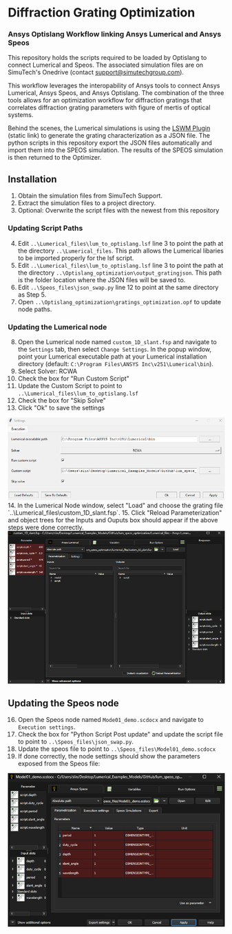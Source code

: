 # Diffraction Grating Optimization
### Ansys Optislang Workflow linking Ansys Lumerical and Ansys Speos 

This repository holds the scripts required to be loaded by Optislang to connect Lumerical and Speos.
The associated simulation files are on SimuTech's Onedrive (contact support@simutechgroup.com).

This workflow leverages the interopability of Ansys tools to connect Ansys Lumerical, Ansys Speos, and Ansys Optislang. The combination of the three tools allows for an optimization workflow for diffraction gratings that correlates diffraction grating parameters with figure of mertis of optical systems.

Behind the scenes, the Lumerical simulations is using the [LSWM Plugin](https://optics.ansys.com/hc/en-us/articles/18427154870803-Lumerical-Sub-Wavelength-Model-plugin-Usage-in-Zemax-OpticStudio) (static link) to generate the grating characterization as a JSON file. The python scripts in this repository export the JSON files automatically and import them into the SPEOS simulation. The results of the SPEOS simulation is then returned to the Optimizer.

## Installation
1. Obtain the simulation files from SimuTech Support.
2. Extract the simulation files to a project directory.
3. Optional: Overwrite the script files with the newest from this repository

### Updating Script Paths
4. Edit `..\Lumerical_files\lum_to_optislang.lsf` line 3 to point the path at the directory `..\Lumerical_files`. This path allows the Lumerical libaries to be imported properly for the lsf script.
5. Edit `..\Lumerical_files\lum_to_optislang.lsf` line 3 to point the path at the directory `..\Optislang_optimization\output_gratingjson`. This path is the folder location where the JSON files will be saved to.
6. Edit `..\Speos_files\json_swap.py` line 12 to point at the same directory as Step 5.
7. Open `..\Optislang_optimization\gratings_optimization.opf` to update node paths.

### Updating the Lumerical node
8. Open the Lumerical node named `custom_1D_slant.fsp` and navigate to the `Settings` tab, then select `Change Settings`. In the popup window, point your Lumerical executable path at your Lumerical installation directory (default: `C:\Program Files\ANSYS Inc\v251\Lumerical\bin`).
9. Select Solver: RCWA
10. Check the box for "Run Custom Script"
11. Update the Custom Script to point to `..\Lumerical_files\lum_to_optislang.lsf`
12. Check the box for "Skip Solve"
13. Click "Ok" to save the settings
<img alt="Lumerical Settings" width="800px" src="/readme_images/lum_settings.png"/>
14. In the Lumerical Node window, select "Load" and choose the grating file `..\Lumerical_files\custom_1D_slant.fsp`.
15. Click "Reload Parameterization" and object trees for the Inputs and Ouputs box should appear if the above steps were done correctly.
<img alt="Lumerical Settings" width="800px" src="/readme_images/lum_node.png"/>

## Updating the Speos node
16. Open the Speos node named `Mode01_demo.scdocx` and navigate to `Execution settings`.
17. Check the box for "Python Script Post update" and update the script file to point to `..\Speos_files\json_swap.py`.
18. Update the speos file to point to `..\Speos_files\Model01_demo.scdocx`
19. If done correctly, the node settings should show the parameters exposed from the Speos file:
<img alt="Lumerical Settings" width="800px" src="/readme_images/speos_node.png"/>

